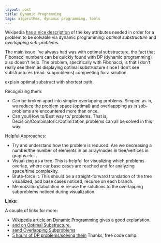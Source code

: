 ```yaml
---
layout: post
title: Dynamic Programming 
tags: algorithms, dynamic programming, tools
---
```


Wikipedia [has a nice description][wikiDP] of the key attributes needed in order for a problem to
be solvable via dynamic programming: *optimal substructure* and *overlapping sub-problems*.

The main issue I've always had was with optimal substructure, the fact that 
Fibonacci numbers can be quickly found with DP (dynamic programming) also doesn't help.
The problem, specifically with Fibonacci, is that I don't really see them as displaying
optimal substructure since I don't see substructures (read: subproblems) compeeting for
a solution. 

explain optimal substruct with shortest path.

Recognizing them:

 - Can be broken apart into simpler overlapping problems. Simpler, as in, we reduce
   the problem space (optimal) and overlappping as in sub-problems are encountered more than once.
 - Can you/How to/Best way to/ problems. That is, Decision/Combinatoric/Optimization
   problems can all be solved in this way. 

Helpful Approaches:

 - Try and understand how the problem is reduced: Are we decreasing a number/the number
   of elements in an array/nodes in tree/vertices in graphs etc. .
 - Visualizing as a tree. This is helpful for visualizing which problems overlap, where
   our base cases are reached and for analyzing space/time complexity.
 - Brute-force it. This should be a straight-forward translation of the tree visualized,
   add base cases noticed, recurse on each branch. 
 - Memoization/tabulation => re-use the solutions to the overlapping subproblems noticed
   during visualization.

**Links**:

A couple of links for more:

 - [Wikipedia article on Dynamic Programming][wikiDP] gives a good explanation. 
 - [and on Optimal Substructure.][wikiOS]
 - [aand Overlapping Subproblems][wikiOLS]
 - [5 hours of DP problems/solving them][dynprog5hours] Thanks, free code camp.

[wikiDP]: https://en.wikipedia.org/wiki/Dynamic_programming
[wikiOS]: https://en.wikipedia.org/wiki/Optimal_substructure
[wikiOLS]: https://en.wikipedia.org/wiki/Overlapping_subproblems
[dynprog5hours]: https://www.youtube.com/watch?v=oBt53YbR9Kk
[fccDP]: https://www.freecodecamp.org/news/follow-these-steps-to-solve-any-dynamic-programming-interview-problem-cc98e508cd0e/
